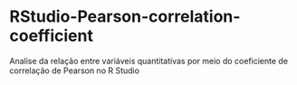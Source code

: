 # RStudio-Pearson-correlation-coefficient
 Analise da relação entre variáveis quantitativas por meio do coeficiente de correlação de Pearson no R Studio
